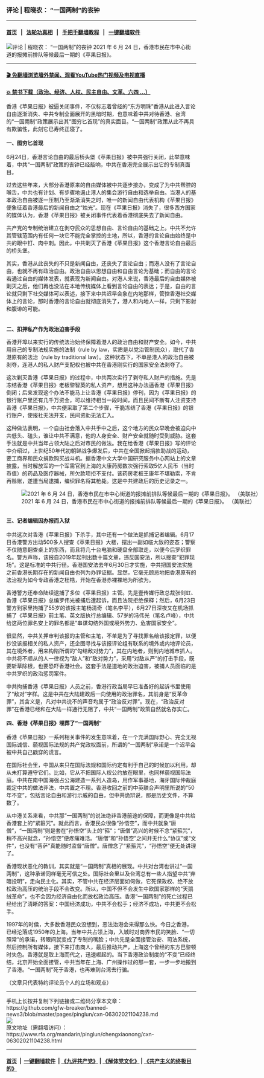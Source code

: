 ### 评论 | 程晓农：  “一国两制”的丧钟
------------------------

#### [首页](https://github.com/gfw-breaker/banned-news3/blob/master/README.md) &nbsp;&nbsp;|&nbsp;&nbsp; [法轮功真相](https://github.com/begood0513/basic/blob/master/README.md)  &nbsp;&nbsp;|&nbsp;&nbsp; [手把手翻墙教程](https://github.com/gfw-breaker/guides/wiki)  &nbsp;&nbsp;|&nbsp;&nbsp; [一键翻墙软件](https://github.com/gfw-breaker/nogfw/blob/master/README.md)  



<div id="headerimg">
 <img alt="评论 | 程晓农：  “一国两制”的丧钟" src="https://www.rfa.org/mandarin/pinglun/chengxiaonong/cxn-06302021104238.html/@@images/d4e2d805-1914-413b-b8bb-98148634253f.jpeg" title="评论 | 程晓农：  “一国两制”的丧钟"/>
 <span class="lead_image_caption">
  2021 年 6 月 24 日，香港市民在市中心街道的报摊前排队等候最后一期的《苹果日报》。
 </span>
 <!-- zoomattribute -->
</div>

<hr/>


#### [ 🎬  免翻墙浏览墙外禁闻、观看YouTube热门视频及电视直播](https://github.com/gfw-breaker/HelloWorld)

#### [ 💥  禁书下载（政治、经济、人权、民主自由、文革、六四 ...）](https://github.com/gfw-breaker/books/blob/master/README.md)

<div id="storytext">
 <p>
  香港《苹果日报》被逼关闭事件，不仅标志着曾经的“东方明珠”香港从此进入言论自由逐渐消失、中共专制全面展开的黑暗时期，也意味着中共对待香港、台湾的“一国兩制”政策展示出其“图穷匕首现”的真实面目。“一国两制”政策从此不再具有欺骗性，此刻它已寿终正寝了。
  <br/>
  <br/>
  <strong>
   一、图穷匕首现
  </strong>
  <br/>
  <br/>
  6月24日，香港言论自由的最后桥头堡《苹果日报》被中共强行关闭，此举意味着，中共“一国两制”政策的丧钟已经敲响，中共在香港完全展示出它的专制真面目。
 </p>
 <p>
  过去这些年来，大部分香港原来的自由媒体被中共逐步接办，变成了为中共帮腔的喉舌，中共也有计划、有步骤地遏止港人的集会游行自由和选举自由。当港人的基本政治自由被逐一压制乃至渐渐消失之时，唯一的新闻自由代表机构《苹果日报》便象征着香港最后的新闻自由之“烛光”。现在《苹果日报》消失了，很多西方国家的媒体认为，香港《苹果日报》被关闭事件代表着香港彻底失去了新闻自由。
 </p>
 <p>
  共产党的专制统治建立在剥夺民众的思想自由、言论自由的基础之上。中共不允许其管辖范围内有任何一块它不能完全掌控的土地，所以，香港的言论自由始终是中共的眼中钉、肉中刺。因此，中共剿灭了香港《苹果日报》这个香港言论自由最后的桥头堡。
 </p>
 <p>
  其实，香港从此丧失的不只是新闻自由，还丧失了言论自由；而港人没有了言论自由，也就不再有政治自由。政治自由以思想自由和自由言论为基础；而自由的言论若通过自由的媒体发表，就表现为新闻自由。对港人来说，香港最后的自由媒体被剿灭之后，他们再也没法在本地传统媒体上看到言论自由的表达；于是，自由的言论就只剩下社交媒体可以表述，接下来中共迟早会象在内地那样，管控香港社交媒体上的言论，那时香港的言论自由就彻底消失了，港人和内地人一样，只剩下影射和腹诽的可能。
  <br/>
  <br/>
  <br/>
  <strong>
   二、扣押私产作为政治迫害手段
  </strong>
 </p>
 <p>
  香港开埠以来实行的传统法治始终保障着港人的政治自由和财产安全。如今，中共用自己的专制法规实施的法制（rule by law，实质是以党治管制民众），取代了香港原有的法治（rule by traditional law）。这种状态下，不单是港人的政治自由被剥夺，连港人的私人财产支配权也被中共在香港刚实行的国家安全法剥夺了。
 </p>
 <p>
  这次剿灭香港《苹果日报》的过程中，中共两次实行了剥夺私人财产的措施。先是冻结香港《苹果日报》老板黎智英的私人资产，想用这种办法逼香港《苹果日报》倒闭；后来发现这个办法不能马上让香港《苹果日报》停刊，因为《苹果日报》的银行账户里还有几千万资金，可以维持相当一段时间，而且民间不断有人注资支持香港《苹果日报》，中共便采取了第二个步骤，干脆冻结了香港《苹果日报》的银行账户，使报社无法开支，民间资助无法汇入。
 </p>
 <p>
  这种做法表明，一个自由社会落入中共手中之后，这个地方的民众早晚会被迫向中共低头、磕头，谁让中共不满意，他的人身安全、财产安全就随时受到威胁。这套手法就是中共当年占领大陆之后对市民的做法。我在给香港《苹果日报》写的评论中介绍过，上世纪50年代初朝鲜战争爆发后，中共在全国掀起捐款助战的运动，要工商界和民众捐款购买战斗机。据香港中文大学中国研究服务中心网站上的文章披露，当时解放军的一个军需官到上海的大康药房数次强行索取5亿人民币（当时币值）的药品及医疗器械，所欠款项拒不支付。该药房老板王康年不堪勒索，不肯再赊账，遂遭当局逮捕，编织罪名将其枪毙。这是中共建政后的历史记录之一。
 </p>
 <p>
  <figure class="image-richtext image-inline captioned" style="width:1500px;">
   <img alt="2021 年 6 月 24 日，香港市民在市中心街道的报摊前排队等候最后一期的《苹果日报》。 （美联社）" src="https://www.rfa.org/mandarin/pinglun/chengxiaonong/cxn-06302021104238.html/869dfa21-e806-43cd-86e5-ca83323c1720.jpeg/@@images/2cff0d2a-c88a-467a-ad2c-996e0630828d.jpeg" title="2"/>
   <figcaption class="image-caption">
    2021 年 6 月 24 日，香港市民在市中心街道的报摊前排队等候最后一期的《苹果日报》。 （美联社）
   </figcaption>
   <small>
   </small>
  </figure>
  <br/>
  <strong>
   三、记者编辑因办报而入狱
  </strong>
  <br/>
  <br/>
  中共这次对香港《苹果日报》下杀手，其中还有一个做法是抓捕记者编辑。6月17日香港警方出动500多人搜查《苹果日报》大楼，摆出一副如临大敌的姿态；警察不仅随意翻查桌上的东西，而且将几十台电脑和硬盘全部取走，以便今后罗织罪名。警方声称，该报自2019年起刊出数十篇文章，违反国安法，所以搜查“犯罪现场”。这是标准的中共行径。香港国安法去年6月30日才实施，中共把国安法实施之前香港长期存在的新闻自由也列为办罪证据。显然，它毫无顾忌地把香港原有的法治视为如今专政香港之桎梏，开始在香港赤裸裸地为所欲为。
 </p>
 <p>
  香港警方还奉命陆续逮捕了多位《苹果日报》主管。先是壹传媒行政总裁张剑虹、香港《苹果日报》总编罗伟光被捕后遭起诉，而且法院拒绝保释；然后，6月23日警方到家里拘捕了55岁的该报主笔杨清奇（笔名李平），6月27日深夜又在机场抓捕了《苹果日报》前主笔、英文版执行总编辑、57岁的冯伟光（笔名卢峰），中共给这两位罪名安上的罪名都是“串谋勾结外国或境外势力、危害国家安全”。
 </p>
 <p>
  很显然，中共关押审判该报的主管和主笔，不单是为了寻找罪名给该报定罪，以便抄没该报相关的私人资产，还企图寻找与该报评论组有联系的境外或内地评论员，其在境外者，用来构陷所谓的“勾结敌对势力”，其在内地者，则到内地城市抓人。中共将不顺从的人一律视为“敌人”和“敌对势力”，采用“对敌从严”的打击手段，既要斩草除根，也要恐吓香港社会。这套手法是道地的政治迫害，被捕人员面临的是中共罗织的政治惩罚案件。
 </p>
 <p>
  中共拘捕香港《苹果日报》人员之前，香港行政当局早已准备好的起诉书里使用了“敌对”字样。这是中共在大陆建政后一向使用的政治罪名，其前身是“反革命罪”，其含义是，凡对中共说不的声音均属于“政治反对罪”。现在，“政治反对罪”在香港已经和在大陆一样通行无阻了，中共“一国两制”政策自然就名存实亡。
  <br/>
  <br/>
  <strong>
   四、香港《苹果日报》埋葬了“一国两制”
  </strong>
  <br/>
  <br/>
  香港《苹果日报》一系列相关事件的发生意味着，在一个充满国际野心、完全无视国际诚信、藐视国际法规的共产党政权面前，所谓的“一国两制”承诺是一个迟早会被中共自己戳穿的谎言。
 </p>
 <p>
  在国际社会里，中国从来只在国际法规和国际约定有利于自己的时候加以利用，却从未打算遵守它们。比如，它从不把国际人权公约放在眼里，也同样藐视国际法庭。中共在南中国海强占公海建造一系列人造岛，用作军事基地，海牙国际仲裁庭裁定中共的做法非法，中共置之不理。香港收回之前的中英联合声明里所说的“50年不变”，包括言论自由和游行示威的自由，但中共诡辩说，那是历史文件，不算数了。
 </p>
 <p>
  从中港关系来看，中共那“一国两制”的说法绝非香港前途的保障，而更像是中共给香港套上的“紧箍咒”。就此而言，香港民众很像“孙悟空”，而中共就象“唐僧”，“一国两制”则是套在“孙悟空”头上的“箍”；“唐僧”高兴的时候不念“紧箍咒”，稍不高兴就念，“孙悟空”便疼痛难活。“唐僧”和“孙悟空”之间并无什么“协议”或“文件”，也没有“菩萨”真能随时监督“唐僧”。唐僧念了“紧箍咒”，“孙悟空”便无处讲理了。
 </p>
 <p>
  香港现状恶化的教训，其实就是“一国两制”真相的展现。中共对台湾也讲过“一国两制”，这种承诺同样毫无可信之处。国际社会里以及台湾总有一些人指望中共“弃暗投明”，走向民主化。其实，不管中共在经济层面如何做，它死保政权、绝不放松政治高压的统治手段不会改变。所以，中国不但不会发生中欧国家那样的“天鹅绒革命”，也不会因为经济自由化而放松政治高压。香港“一国两制”的死亡过程已经给出了清晰的答案：中国经济成功，中共不会松手；经济不成功，中共更不会松手。
 </p>
 <p>
  1997年的时侯，大多数香港民众没想到，恶法治港会来得那么快。今日之香港，已经沦落成1950年的上海。当年中共占领上海，入城时对商界市民的笑脸、“一切照常”的承诺，转眼间就变成了专制的嘴脸；中共先是全面接管治安、司法系统，然后控制所有媒体，接下来打击商人，最后推动共产，上海这个曾经的东方巴黎顿时失色。香港就是取上海而代之，迅速崛起的。当下香港政治制度的“不变”已经终结，北京开始全面接管，中共当年在上海、广州操作过的那一套，一步一步地搬到了香港。“一国两制”死于香港，也再难到台湾去行骗。
 </p>
 <p>
  （文章只代表特约评论员个人的立场和观点）
 </p>
</div>

<hr/>
手机上长按并复制下列链接或二维码分享本文章：<br/>
https://github.com/gfw-breaker/banned-news3/blob/master/pages/pinglun/cxn-06302021104238.md <br/>
<a href='https://github.com/gfw-breaker/banned-news3/blob/master/pages/pinglun/cxn-06302021104238.md'><img src='https://github.com/gfw-breaker/banned-news3/blob/master/pages/pinglun/cxn-06302021104238.md.png'/></a> <br/>
原文地址（需翻墙访问）：https://www.rfa.org/mandarin/pinglun/chengxiaonong/cxn-06302021104238.html


------------------------
#### [首页](https://github.com/gfw-breaker/banned-news3/blob/master/README.md) &nbsp;|&nbsp; [一键翻墙软件](https://github.com/gfw-breaker/nogfw/blob/master/README.md) &nbsp;| [《九评共产党》](https://github.com/gfw-breaker/9ping.md/blob/master/README.md#九评之一评共产党是什么) | [《解体党文化》](https://github.com/gfw-breaker/jtdwh.md/blob/master/README.md) | [《共产主义的终极目的》](https://github.com/gfw-breaker/gczydzjmd.md/blob/master/README.md)


<img src='http://gfw-breaker.win/banned-news3/pages/pinglun/cxn-06302021104238.md' width='0px' height='0px'/>